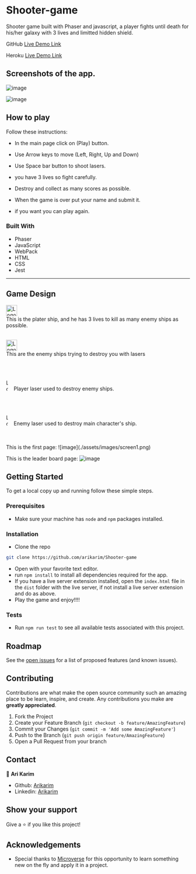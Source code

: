 # Shooter-game

Shooter game built with Phaser and javascript, a player fights until death for his/her galaxy with 3 lives and limitted hidden shield.


GitHub [Live Demo Link](https://arikarim.github.io/Shooter-game/)

Heroku [Live Demo Link](https://shooterr-game.herokuapp.com/)

## Screenshots of the app.

![image](./assets/images/screen1.png)

![image](./assets/images/screen2.png)

## How to play

Follow these instructions:
- In the main page click on (Play) button.

- Use Arrow keys to move (Left, Right, Up and Down)

- Use Space bar button to shoot lasers.

- you have 3 lives so fight carefully.

- Destroy and collect as many scores as possible.

- When the game is over put your name and submit it.

- if you want you can play again.



### Built With

* Phaser
* JavaScript
* WebPack
* HTML
* CSS
* Jest

<hr>

## Game Design

<img src="./assets/images/pl.png" alt="Logo" width="30" height="30"> <br>
This is the plater ship, and he has 3 lives to kill as many enemy ships as possible.
<br>
<br>

<img src="./assets/images/ship5.png" alt="Logo" width="30" height="30"> <br>
This are the enemy ships trying to destroy you with lasers

<br>
<br>

<img src="./assets/images/sprLaserPlayer.png" alt="Logo" width="5" height="30"> &nbsp;&nbsp; Player laser used to destroy enemy ships.

<br>
<br>

<img src="./assets/images/sprLaserEnemy.png" alt="Logo" width="5" height="30"> &nbsp;&nbsp; Enemy laser used to destroy main character's ship.

<br>
<br>
This is the first page:
![image](./assets/images/screen1.png)

This is the leader board page:
![image](./assets/images/screen2.png)


<!-- GETTING STARTED -->
## Getting Started

To get a local copy up and running follow these simple steps.

### Prerequisites

- Make sure your machine has `node` and `npm` packages installed.

### Installation
 
- Clone the repo
```sh
git clone https://github.com/arikarim/Shooter-game
```
- Open with your favorite text editor.
- run `npm install` to install all dependencies required for the app.
- If you have a live server extension installed, open the `index.html` file in the `dist` folder with the live server, if not install a live server extension and do as above.
- Play the game and enjoy!!!!


### Tests
- Run `npm run test` to see all available tests associated with this project.

<!-- ROADMAP -->
## Roadmap

See the [open issues](https://github.com/arikarim/Shooter-game/issues) for a list of proposed features (and known issues).



<!-- CONTRIBUTING -->
## Contributing

Contributions are what make the open source community such an amazing place to be learn, inspire, and create. Any contributions you make are **greatly appreciated**.

1. Fork the Project
2. Create your Feature Branch (`git checkout -b feature/AmazingFeature`)
3. Commit your Changes (`git commit -m 'Add some AmazingFeature'`)
4. Push to the Branch (`git push origin feature/AmazingFeature`)
5. Open a Pull Request from your branch


<!-- CONTACT -->
## Contact

👤 **Ari Karim**

- Github: [Arikarim](https://github.com/arikarim)
- Linkedin: [Arikarim](https://www.linkedin.com/in/ari-karim/)


<!-- ACKNOWLEDGEMENTS -->
## Show your support

Give a ⭐️ if you like this project!

## Acknowledgements
- Special thanks to [Microverse](https://www.microverse.org/) for this opportunity to learn something new on the fly and apply it in a project.
